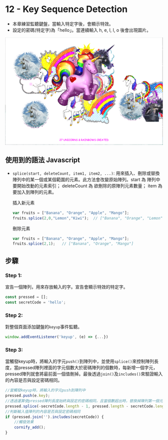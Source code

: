 # 12 - Key Sequence Detection

- 本章練習監聽鍵盤，當輸入特定字後，會顯示特效。
- 設定的密碼(特定字)為「hello」。當連續輸入 h, e, l, l, o 後會出現圖片。

![](https://github.com/hoovivaf2e/javascript30/blob/master/12%20-%20Key%20Sequence%20Detection/12_keydetection.png)

## 使用到的語法 Javascript

- `splice(start, deleteCount, item1, item2, ...)`: 用來插入、刪除或替換陣列中的某一個或某個範圍的元素。此方法會改變原始陣列。start 為 陣列中要開始改動的元素索引； deleteCount 為 欲刪除的原陣列元素數量； item 為 要加入到陣列的元素。
    
    插入新元素
    ```javascript
    var fruits = ["Banana", "Orange", "Apple", "Mango"];
    fruits.splice(2,0,"Lemon","Kiwi");  // ["Banana", "Orange", "Lemon","Kiwi", "Apple", "Mango"]
    ```

    刪除元素
    ```javascript
    var fruits = ["Banana", "Orange", "Apple", "Mango"];
    fruits.splice(2,1);   // ["Banana", "Orange", "Mango"]

    ```

## 步驟

### Step 1:
宣告一個陣列，用來存放輸入的字。宣告會顯示特效的特定字。
    
```javascript
const pressed = [];
const secretCode = 'hello';
```

### Step 2:
對整個頁面添加鍵盤的`keyup`事件監聽。

```javascript
window.addEventListener('keyup', (e) => {...})
```

### Step 3:
當觸發keyup時，將輸入的字元`push()`到陣列中，並使用`splice()`來控制陣列長度，當pressed陣列裡面的字元個數大於密碼陣列的個數時，每新增一個字元，pressed陣列就會將最前面一個值刪掉。最後透過`join()`及`includes()`來驗證輸入的內容是否與設定密碼相同。

```javascript
//當觸發keyup時，將輸入的字元push到陣列中
pressed.push(e.key);
//透過運算使pressed陣列長度始終與設定的密碼相同，且當個數超出時，替換掉陣列第一個元素
pressed.splice(-secretCode.length - 1, pressed.length - secretCode.length);
//判斷輸入值陣列的內容是否與設定密碼相同
if (pressed.join('').includes(secretCode)) {
    //觸發效果
    cornify_add();
}
```